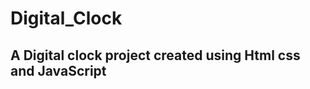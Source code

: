 # Digital_Clock
## A Digital clock project created using Html css and JavaScript
[](./Screenshot/Digiclock.jpg)
